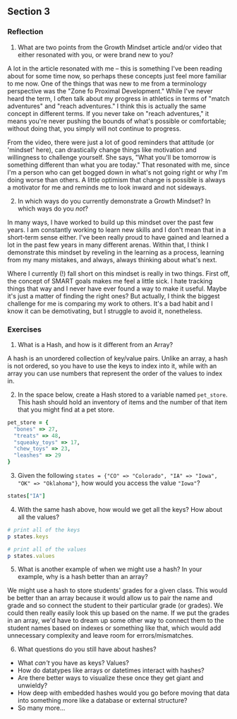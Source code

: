 ## Section 3

### Reflection

1. What are two points from the Growth Mindset article and/or video that either resonated with you, or were brand new to you?

 A lot in the article resonated with me – this is something I've been reading about for some time now, so perhaps these concepts just feel more familiar to me now. One of the things that was new to me from a terminology perspective was the "Zone fo Proximal Development." While I've never heard the term, I often talk about my progress in athletics in terms of "match adventures" and "reach adventures." I think this is actually the same concept in different terms. If you never take on "reach adventures," it means you're never pushing the bounds of what's possible or comfortable; without doing that, you simply will not continue to progress.

 From the video, there were just a lot of good reminders that attitude (or 'mindset' here), can drastically change things like motivation and willingness to challenge yourself. She says, "What you'll be tomorrow is something different than what you are today." That resonated with me, since I'm a person who can get bogged down in what's not going right or why I'm doing worse than others. A little optimism that change is possible is always a motivator for me and reminds me to look inward and not sideways.

2. In which ways do you currently demonstrate a Growth Mindset? In which ways do you _not_?

 In many ways, I have worked to build up this mindset over the past few years. I am constantly working to learn new skills and I don't mean that in a short-term sense either. I've been really proud to have gained and learned a lot in the past few years in many different arenas. Within that, I think I demonstrate this mindset by reveling in the learning as a process, learning from my many mistakes, and always, always thinking about what's next.

 Where I currently (!) fall short on this mindset is really in two things. First off, the concept of SMART goals makes me feel a little sick. I hate tracking things that way and I never have ever found a way to make it useful. Maybe it's just a matter of finding the right ones? But actually, I think the biggest challenge for me is comparing my work to others. It's a bad habit and I know it can be demotivating, but I struggle to avoid it, nonetheless.

### Exercises

1. What is a Hash, and how is it different from an Array?

 A hash is an unordered collection of key/value pairs. Unlike an array, a hash is not ordered, so you have to use the keys to index into it, while with an array you can use numbers that represent the order of the values to index in.

2. In the space below, create a Hash stored to a variable named `pet_store`.  This hash should hold an inventory of items and the number of that item that you might find at a pet store.

  ```rb
  pet_store = {
    "bones" => 27,
    "treats" => 48,
    "squeaky_toys" => 17,
    "chew_toys" => 23,
    "leashes" => 29
  }
  ```

3. Given the following `states = {"CO" => "Colorado", "IA" => "Iowa", "OK" => "Oklahoma"}`, how would you access the value `"Iowa"`?

 ```rb
 states["IA"]
 ```

4. With the same hash above, how would we get all the keys?  How about all the values?

  ```rb
  # print all of the keys
  p states.keys

  # print all of the values
  p states.values
  ```

5. What is another example of when we might use a hash?  In your example, why is a hash better than an array?

 We might use a hash to store students' grades for a given class. This would be better than an array because it would allow us to pair the name and grade and so connect the student to their particular grade (or grades). We could then really easily look this up based on the name. If we put the grades in an array, we'd have to dream up some other way to connect them to the student names based on indexes or something like that, which would add unnecessary complexity and leave room for errors/mismatches.

6. What questions do you still have about hashes?

  - What *can't* you have as keys? Values?
  - How do datatypes like arrays or datetimes interact with hashes?
  - Are there better ways to visualize these once they get giant and unwieldy?
  - How deep with embedded hashes would you go before moving that data into something more like a database or external structure?
  - So many more...
